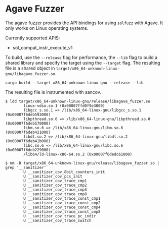 # Agave Fuzzer

The agave fuzzer provides the API bindings for using `solfuzz` with Agave. It only works
on Linux operating systems.

Currently supported APIS:
 - sol_compat_instr_execute_v1

To build, use the `--release` flag for performance, the `--lib` flag to build a shared library and specify the
target using the `--target` flag. The resulting file is a shared object in
`target/x86_64-unknown-linux-gnu/libagave_fuzzer.so`.

```
cargo build --target x86_64-unknown-linux-gnu --release --lib
```

The resulting file is instrumented with sancov.

```
$ ldd target/x86_64-unknown-linux-gnu/release/libagave_fuzzer.so
        linux-vdso.so.1 (0x00007ffd0f9e3000)
        libgcc_s.so.1 => /lib/x86_64-linux-gnu/libgcc_s.so.1 (0x00007f6deb593000)
        libpthread.so.0 => /lib/x86_64-linux-gnu/libpthread.so.0 (0x00007f6deb570000)
        libm.so.6 => /lib/x86_64-linux-gnu/libm.so.6 (0x00007f6deb421000)
        libdl.so.2 => /lib/x86_64-linux-gnu/libdl.so.2 (0x00007f6deb41b000)
        libc.so.6 => /lib/x86_64-linux-gnu/libc.so.6 (0x00007f6deb229000)
        /lib64/ld-linux-x86-64.so.2 (0x00007f6dedc61000)

$ nm -D target/x86_64-unknown-linux-gnu/release/libagave_fuzzer.so | grep '__sanitizer'
        U __sanitizer_cov_8bit_counters_init
        U __sanitizer_cov_pcs_init
        U __sanitizer_cov_trace_cmp1
        U __sanitizer_cov_trace_cmp2
        U __sanitizer_cov_trace_cmp4
        U __sanitizer_cov_trace_cmp8
        U __sanitizer_cov_trace_const_cmp1
        U __sanitizer_cov_trace_const_cmp2
        U __sanitizer_cov_trace_const_cmp4
        U __sanitizer_cov_trace_const_cmp8
        U __sanitizer_cov_trace_pc_indir
        U __sanitizer_cov_trace_switch
```
